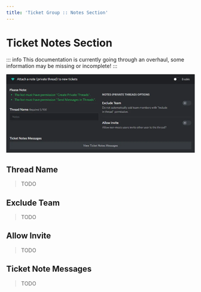 ```yaml
---
title: 'Ticket Group :: Notes Section'
---
```


# Ticket Notes Section

::: info
This documentation is currently going through an overhaul, some information may be missing or incomplete!
:::

<p align="center">
  <img src="./images/private-thread.webp" loading="lazy" class="rounded-md" />
</p>

## Thread Name

> TODO

## Exclude Team

> TODO

## Allow Invite

> TODO

## Ticket Note Messages

> TODO
